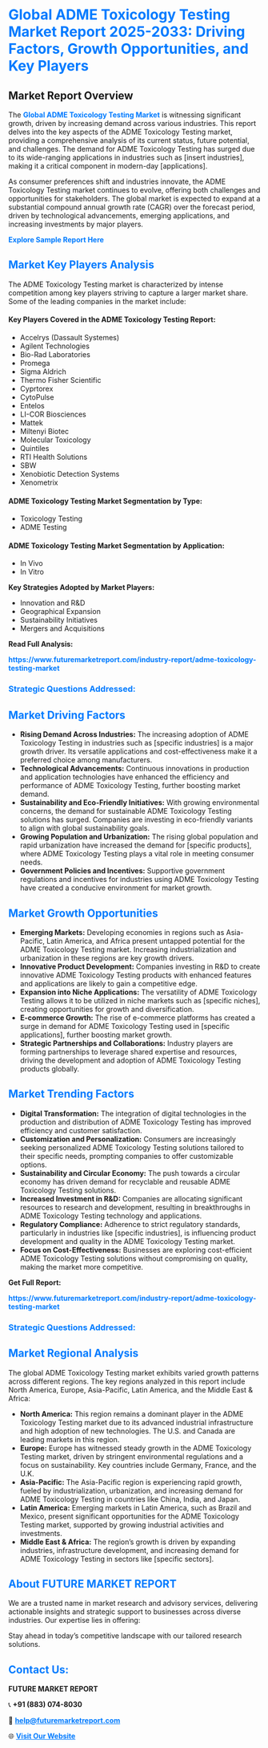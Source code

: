<h1 style="color: #007BFF;">Global ADME Toxicology Testing Market Report 2025-2033: Driving Factors, Growth Opportunities, and Key Players</h1>

<section id="overview">
<h2>Market Report Overview</h2>
<p>The <a href="https://www.futuremarketreport.com/industry-report/adme-toxicology-testing-market" style="color: #007BFF; text-decoration: none;"><strong>Global ADME Toxicology Testing Market</strong></a> is witnessing significant growth, driven by increasing demand across various industries. This report delves into the key aspects of the ADME Toxicology Testing market, providing a comprehensive analysis of its current status, future potential, and challenges. The demand for ADME Toxicology Testing has surged due to its wide-ranging applications in industries such as [insert industries], making it a critical component in modern-day [applications].</p>
<p>As consumer preferences shift and industries innovate, the ADME Toxicology Testing market continues to evolve, offering both challenges and opportunities for stakeholders. The global market is expected to expand at a substantial compound annual growth rate (CAGR) over the forecast period, driven by technological advancements, emerging applications, and increasing investments by major players.</p>
</section>

<section id="overview">
<p><a href="https://www.futuremarketreport.com/request-sample/reportId=63090" style="color: #007BFF; text-decoration: none;"><strong>Explore Sample Report Here</strong></a></p>
</section>

<section id="key-players">
<h2 style="color: #007BFF;">Market Key Players Analysis</h2>
<p>The ADME Toxicology Testing market is characterized by intense competition among key players striving to capture a larger market share. Some of the leading companies in the market include:</p>
<h4>Key Players Covered in the ADME Toxicology Testing Report:</h4>
<ul><li>Accelrys (Dassault Systemes)</li><li>Agilent Technologies</li><li>Bio-Rad Laboratories</li><li>Promega</li><li>Sigma Aldrich</li><li>Thermo Fisher Scientific</li><li>Cyprtorex</li><li>CytoPulse</li><li>Entelos</li><li>LI-COR Biosciences</li><li>Mattek</li><li>Miltenyi Biotec</li><li>Molecular Toxicology</li><li>Quintiles</li><li>RTI Health Solutions</li><li>SBW</li><li>Xenobiotic Detection Systems</li><li>Xenometrix</li></ul>
<h4>ADME Toxicology Testing Market Segmentation by Type:</h4>
<ul><li>Toxicology Testing</li><li>ADME Testing</li></ul>

<h4>ADME Toxicology Testing Market Segmentation by Application:</h4>
<ul><li>In Vivo</li><li>In Vitro</li></ul>
<p><strong>Key Strategies Adopted by Market Players:</strong></p>
<ul>
<li>Innovation and R&D</li>
<li>Geographical Expansion</li>
<li>Sustainability Initiatives</li>
<li>Mergers and Acquisitions</li>
</ul>
</section>

<section>
<p><strong>Read Full Analysis: </strong></p><a href="https://www.futuremarketreport.com/industry-report/adme-toxicology-testing-market" style="color: #007BFF; text-decoration: none;"><strong>https://www.futuremarketreport.com/industry-report/adme-toxicology-testing-market</strong></a>
<h3 style="color: #007BFF;">Strategic Questions Addressed:</h3>
</section>

<section id="driving-factors">
<h2 style="color: #007BFF;">Market Driving Factors</h2>
<ul>
<li><strong>Rising Demand Across Industries:</strong> The increasing adoption of ADME Toxicology Testing in industries such as [specific industries] is a major growth driver. Its versatile applications and cost-effectiveness make it a preferred choice among manufacturers.</li>
<li><strong>Technological Advancements:</strong> Continuous innovations in production and application technologies have enhanced the efficiency and performance of ADME Toxicology Testing, further boosting market demand.</li>
<li><strong>Sustainability and Eco-Friendly Initiatives:</strong> With growing environmental concerns, the demand for sustainable ADME Toxicology Testing solutions has surged. Companies are investing in eco-friendly variants to align with global sustainability goals.</li>
<li><strong>Growing Population and Urbanization:</strong> The rising global population and rapid urbanization have increased the demand for [specific products], where ADME Toxicology Testing plays a vital role in meeting consumer needs.</li>
<li><strong>Government Policies and Incentives:</strong> Supportive government regulations and incentives for industries using ADME Toxicology Testing have created a conducive environment for market growth.</li>
</ul>
</section>

<section id="growth-opportunities">
<h2 style="color: #007BFF;">Market Growth Opportunities</h2>
<ul>
<li><strong>Emerging Markets:</strong> Developing economies in regions such as Asia-Pacific, Latin America, and Africa present untapped potential for the ADME Toxicology Testing market. Increasing industrialization and urbanization in these regions are key growth drivers.</li>
<li><strong>Innovative Product Development:</strong> Companies investing in R&D to create innovative ADME Toxicology Testing products with enhanced features and applications are likely to gain a competitive edge.</li>
<li><strong>Expansion into Niche Applications:</strong> The versatility of ADME Toxicology Testing allows it to be utilized in niche markets such as [specific niches], creating opportunities for growth and diversification.</li>
<li><strong>E-commerce Growth:</strong> The rise of e-commerce platforms has created a surge in demand for ADME Toxicology Testing used in [specific applications], further boosting market growth.</li>
<li><strong>Strategic Partnerships and Collaborations:</strong> Industry players are forming partnerships to leverage shared expertise and resources, driving the development and adoption of ADME Toxicology Testing products globally.</li>
</ul>
</section>

<section id="trending-factors">
<h2 style="color: #007BFF;">Market Trending Factors</h2>
<ul>
<li><strong>Digital Transformation:</strong> The integration of digital technologies in the production and distribution of ADME Toxicology Testing has improved efficiency and customer satisfaction.</li>
<li><strong>Customization and Personalization:</strong> Consumers are increasingly seeking personalized ADME Toxicology Testing solutions tailored to their specific needs, prompting companies to offer customizable options.</li>
<li><strong>Sustainability and Circular Economy:</strong> The push towards a circular economy has driven demand for recyclable and reusable ADME Toxicology Testing solutions.</li>
<li><strong>Increased Investment in R&D:</strong> Companies are allocating significant resources to research and development, resulting in breakthroughs in ADME Toxicology Testing technology and applications.</li>
<li><strong>Regulatory Compliance:</strong> Adherence to strict regulatory standards, particularly in industries like [specific industries], is influencing product development and quality in the ADME Toxicology Testing market.</li>
<li><strong>Focus on Cost-Effectiveness:</strong> Businesses are exploring cost-efficient ADME Toxicology Testing solutions without compromising on quality, making the market more competitive.</li>
</ul>
</section>

<section>
<p><strong>Get Full Report: </strong></p><a href="https://www.futuremarketreport.com/industry-report/adme-toxicology-testing-market" style="color: #007BFF; text-decoration: none;"><strong>https://www.futuremarketreport.com/industry-report/adme-toxicology-testing-market</strong></a>
<h3 style="color: #007BFF;">Strategic Questions Addressed:</h3>
</section>


<section id="regional-analysis">
<h2 style="color: #007BFF;">Market Regional Analysis</h2>
<p>The global ADME Toxicology Testing market exhibits varied growth patterns across different regions. The key regions analyzed in this report include North America, Europe, Asia-Pacific, Latin America, and the Middle East & Africa:</p>
<ul>
<li><strong>North America:</strong> This region remains a dominant player in the ADME Toxicology Testing market due to its advanced industrial infrastructure and high adoption of new technologies. The U.S. and Canada are leading markets in this region.</li>
<li><strong>Europe:</strong> Europe has witnessed steady growth in the ADME Toxicology Testing market, driven by stringent environmental regulations and a focus on sustainability. Key countries include Germany, France, and the U.K.</li>
<li><strong>Asia-Pacific:</strong> The Asia-Pacific region is experiencing rapid growth, fueled by industrialization, urbanization, and increasing demand for ADME Toxicology Testing in countries like China, India, and Japan.</li>
<li><strong>Latin America:</strong> Emerging markets in Latin America, such as Brazil and Mexico, present significant opportunities for the ADME Toxicology Testing market, supported by growing industrial activities and investments.</li>
<li><strong>Middle East & Africa:</strong> The region’s growth is driven by expanding industries, infrastructure development, and increasing demand for ADME Toxicology Testing in sectors like [specific sectors].</li>
</ul>
</section>

<footer>
<h2 style="color: #007BFF;">About FUTURE MARKET REPORT</h2>
<p>We are a trusted name in market research and advisory services, delivering actionable insights and strategic support to businesses across diverse industries. Our expertise lies in offering:</p>

<p>Stay ahead in today’s competitive landscape with our tailored research solutions.</p>

<h2 style="color: #007BFF;">Contact Us:</h2>
<p><strong>FUTURE MARKET REPORT</strong></p>
<p>📞 <strong>+91 (883) 074-8030</strong></p>
<p>📧 <strong><a href="mailto:help@futuremarketreport.com" style="color: #007BFF;">help@futuremarketreport.com</a></strong></p>
<p>🌐 <strong><a href="https://www.futuremarketreport.com/" style="color: #007BFF;">Visit Our Website</a></strong></p>
</footer>